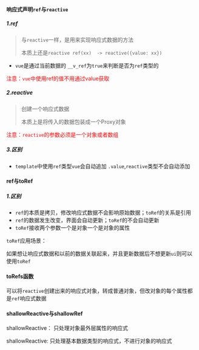 #### 响应式声明`ref`与`reactive`

##### 1.ref

> 与`reactive`一样，是用来实现响应式数据的方法
>
> 本质上还是`reactive ref(xx)  -> reactive({value: xx})`

+ `vue`是通过当前数据的 `__v_ref`为`true`来判断是否为`ref`类型的

<font color=red>注意：`vue`中使用ref的值不用通过value获取</font>

##### 2.reactive

> 创建一个响应式数据
>
> 本质上是将传入的数据包装成一个Proxy对象

<font color=red>注意：`reactive`的参数必须是一个对象或者数组</font>

##### 3.区别

+ `template`中使用`ref`类型`vue`会自动追加 `.value`,`reactive`类型不会自动添加 

#### ref与toRef

##### 1.区别

+ `ref`的本质是拷贝，修改响应式数据不会影响原始数据；`toRef`的关系是引用
+ `ref`的数据发生改变，界面会自动更新；`toRef`的不会自动更新
+ `toRef`接收两个参数一个是对象一个是对象的属性

`toRef`应用场景：

如果想让响应式数据和以前的数据关联起来，并且更新数据后不想更新`ui`则可以使用`toRef`

#### toRefs函数

可以将`reactive`创建出来的响应式对象，转成普通对象，但改对象的每个属性都是`ref`响应式数据

#### shallowReactive与shallowRef

shallowReactive： 只处理对象最外层属性的响应式

shallowReactive:  只处理基本数据类型的响应式，不进行对象的响应式
